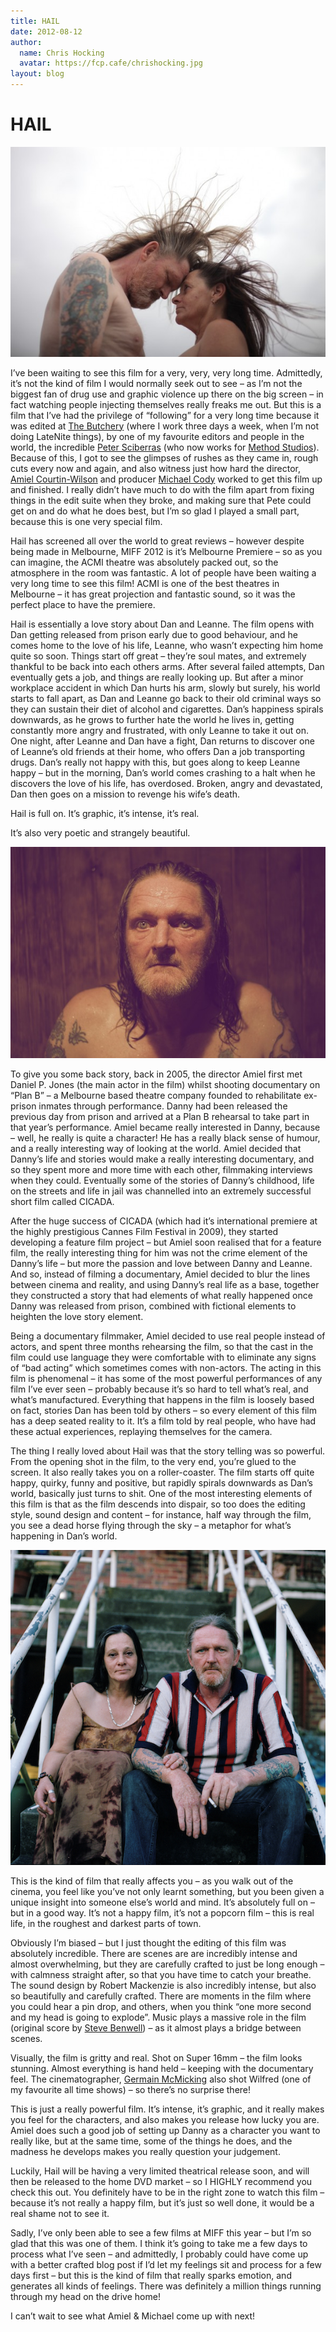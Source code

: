 ```yaml
---
title: HAIL
date: 2012-08-12
author:
  name: Chris Hocking
  avatar: https://fcp.cafe/chrishocking.jpg
layout: blog
---
```

# HAIL

![](/static/blog/08-hail-011-590x393.jpg "hail-01")

I’ve been waiting to see this film for a very, very, very long time. Admittedly, it’s not the kind of film I would normally seek out to see – as I’m not the biggest fan of drug use and graphic violence up there on the big screen – in fact watching people injecting themselves really freaks me out. But this is a film that I’ve had the privilege of “following” for a very long time because it was edited at [The Butchery](http://www.thebutchery.com.au) (where I work three days a week, when I’m not doing LateNite things), by one of my favourite editors and people in the world, the incredible [Peter Sciberras](http://www.imdb.com/name/nm3038680/) (who now works for [Method Studios](http://www.methodstudios.com.au/)). Because of this, I got to see the glimpses of rushes as they came in, rough cuts every now and again, and also witness just how hard the director, [Amiel Courtin-Wilson](http://www.imdb.com/name/nm0183849/) and producer [Michael Cody](http://www.imdb.com/name/nm2438575/) worked to get this film up and finished. I really didn’t have much to do with the film apart from fixing things in the edit suite when they broke, and making sure that Pete could get on and do what he does best, but I’m so glad I played a small part, because this is one very special film.

Hail has screened all over the world to great reviews – however despite being made in Melbourne, MIFF 2012 is it’s Melbourne Premiere – so as you can imagine, the ACMI theatre was absolutely packed out, so the atmosphere in the room was fantastic. A lot of people have been waiting a very long time to see this film! ACMI is one of the best theatres in Melbourne – it has great projection and fantastic sound, so it was the perfect place to have the premiere.

Hail is essentially a love story about Dan and Leanne. The film opens with Dan getting released from prison early due to good behaviour, and he comes home to the love of his life, Leanne, who wasn’t expecting him home quite so soon. Things start off great – they’re soul mates, and extremely thankful to be back into each others arms. After several failed attempts, Dan eventually gets a job, and things are really looking up. But after a minor workplace accident in which Dan hurts his arm, slowly but surely, his world starts to fall apart, as Dan and Leanne go back to their old criminal ways so they can sustain their diet of alcohol and cigarettes. Dan’s happiness spirals downwards, as he grows to further hate the world he lives in, getting constantly more angry and frustrated, with only Leanne to take it out on. One night, after Leanne and Dan have a fight, Dan returns to discover one of Leanne’s old friends at their home, who offers Dan a job transporting drugs. Dan’s really not happy with this, but goes along to keep Leanne happy – but in the morning, Dan’s world comes crashing to a halt when he discovers the love of his life, has overdosed. Broken, angry and devastated, Dan then goes on a mission to revenge his wife’s death.

Hail is full on. It’s graphic, it’s intense, it’s real.

It’s also very poetic and strangely beautiful.

![](/static/blog/08-hail-02.jpeg "hail-02")

To give you some back story, back in 2005, the director Amiel first met Daniel P. Jones (the main actor in the film) whilst shooting documentary on “Plan B” – a Melbourne based theatre company founded to rehabilitate ex-prison inmates through performance. Danny had been released the previous day from prison and arrived at a Plan B rehearsal to take part in that year’s performance. Amiel became really interested in Danny, because – well, he really is quite a character! He has a really black sense of humour, and a really interesting way of looking at the world. Amiel decided that Danny’s life and stories would make a really interesting documentary, and so they spent more and more time with each other, filmmaking interviews when they could. Eventually some of the stories of Danny’s childhood, life on the streets and life in jail was channelled into an extremely successful short film called CICADA.

After the huge success of CICADA (which had it’s international premiere at the highly prestigious Cannes Film Festival in 2009), they started developing a feature film project – but Amiel soon realised that for a feature film, the really interesting thing for him was not the crime element of the Danny’s life – but more the passion and love between Danny and Leanne. And so, instead of filming a documentary, Amiel decided to blur the lines between cinema and reality, and using Danny’s real life as a base, together they constructed a story that had elements of what really happened once Danny was released from prison, combined with fictional elements to heighten the love story element.

Being a documentary filmmaker, Amiel decided to use real people instead of actors, and spent three months rehearsing the film, so that the cast in the film could use language they were comfortable with to eliminate any signs of “bad acting” which sometimes comes with non-actors. The acting in this film is phenomenal – it has some of the most powerful performances of any film I’ve ever seen – probably because it’s so hard to tell what’s real, and what’s manufactured. Everything that happens in the film is loosely based on fact, stories Dan has been told by others – so every element of this film has a deep seated reality to it. It’s a film told by real people, who have had these actual experiences, replaying themselves for the camera.

The thing I really loved about Hail was that the story telling was so powerful. From the opening shot in the film, to the very end, you’re glued to the screen. It also really takes you on a roller-coaster. The film starts off quite happy, quirky, funny and positive, but rapidly spirals downwards as Dan’s world, basically just turns to shit. One of the most interesting elements of this film is that as the film descends into dispair, so too does the editing style, sound design and content – for instance, half way through the film, you see a dead horse flying through the sky – a metaphor for what’s happening in Dan’s world.

![](/static/blog/08-hail-03.jpg "hail-03")

This is the kind of film that really affects you – as you walk out of the cinema, you feel like you’ve not only learnt something, but you been given a unique insight into someone else’s world and mind. It’s absolutely full on – but in a good way. It’s not a happy film, it’s not a popcorn film – this is real life, in the roughest and darkest parts of town.

Obviously I’m biased – but I just thought the editing of this film was absolutely incredible. There are scenes are are incredibly intense and almost overwhelming, but they are carefully crafted to just be long enough – with calmness straight after, so that you have time to catch your breathe. The sound design by Robert Mackenzie is also incredibly intense, but also so beautifully and carefully crafted. There are moments in the film where you could hear a pin drop, and others, when you think “one more second and my head is going to explode”. Music plays a massive role in the film (original score by [Steve Benwell](http://www.imdb.com/name/nm3167745/)) – as it almost plays a bridge between scenes.

Visually, the film is gritty and real. Shot on Super 16mm – the film looks stunning. Almost everything is hand held – keeping with the documentary feel. The cinematographer, [Germain McMicking](http://www.imdb.com/name/nm1718181/) also shot Wilfred (one of my favourite all time shows) – so there’s no surprise there!

This is just a really powerful film. It’s intense, it’s graphic, and it really makes you feel for the characters, and also makes you release how lucky you are. Amiel does such a good job of setting up Danny as a character you want to really like, but at the same time, some of the things he does, and the madness he develops makes you really question your judgement.

Luckily, Hail will be having a very limited theatrical release soon, and will then be released to the home DVD market – so I HIGHLY recommend you check this out. You definitely have to be in the right zone to watch this film – because it’s not really a happy film, but it’s just so well done, it would be a real shame not to see it.

Sadly, I’ve only been able to see a few films at MIFF this year – but I’m so glad that this was one of them. I think it’s going to take me a few days to process what I’ve seen – and admittedly, I probably could have come up with a better crafted blog post if I’d let my feelings sit and process for a few days first – but this is the kind of film that really sparks emotion, and generates all kinds of feelings. There was definitely a million things running through my head on the drive home!

I can’t wait to see what Amiel & Michael come up with next!